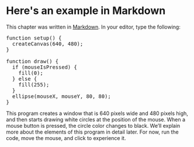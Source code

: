 # Here's an example in Markdown

This chapter was written in [Markdown](http://daringfireball.net/projects/markdown/).  In your editor, type the following:

<pre data-code-language="p5js" id="mycode">
function setup() {
  createCanvas(640, 480);
}

function draw() {
  if (mouseIsPressed) {
    fill(0);
  } else {
    fill(255);
  }
  ellipse(mouseX, mouseY, 80, 80);
}
</pre>

This program creates a window that is 640 pixels wide and 480 pixels high, and then starts drawing white circles at the position of the mouse. When a mouse button is pressed, the circle color changes to black. We’ll explain more about the elements of this program in detail later. For now, run the code, move the mouse, and click to experience it.